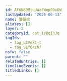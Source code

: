 ```yaml
---
id: AF6N89MtuUWaZWepPDxDW
lastUpdated: "2025-06-13"
name: 饕餮纹
aliases: []
layer: 2
categoryId: cat_1YBqIhJq
tagIds:
  - tag_LIVeX1-t
  - tag_5EYO4zNf
nsfw: false
parent: ""
relatedEntries: []
timelineEvents: []
titledLinks: []
---
```


